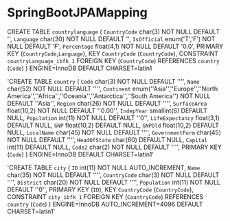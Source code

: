 # SpringBootJPAMapping
CREATE TABLE `countrylanguage` (
  `CountryCode` char(3) NOT NULL DEFAULT '',
  `Language` char(30) NOT NULL DEFAULT '',
  `IsOfficial` enum('T','F') NOT NULL DEFAULT 'F',
  `Percentage` float(4,1) NOT NULL DEFAULT '0.0',
  PRIMARY KEY (`CountryCode`,`Language`),
  KEY `CountryCode` (`CountryCode`),
  CONSTRAINT `countryLanguage_ibfk_1` FOREIGN KEY (`CountryCode`) REFERENCES `country` (`Code`)
) ENGINE=InnoDB DEFAULT CHARSET=latin1



'CREATE TABLE `country` (
  `Code` char(3) NOT NULL DEFAULT '''',
  `Name` char(52) NOT NULL DEFAULT '''',
  `Continent` enum(''Asia'',''Europe'',''North America'',''Africa'',''Oceania'',''Antarctica'',''South America'') NOT NULL DEFAULT ''Asia'',
  `Region` char(26) NOT NULL DEFAULT '''',
  `SurfaceArea` float(10,2) NOT NULL DEFAULT ''0.00'',
  `IndepYear` smallint(6) DEFAULT NULL,
  `Population` int(11) NOT NULL DEFAULT ''0'',
  `LifeExpectancy` float(3,1) DEFAULT NULL,
  `GNP` float(10,2) DEFAULT NULL,
  `GNPOld` float(10,2) DEFAULT NULL,
  `LocalName` char(45) NOT NULL DEFAULT '''',
  `GovernmentForm` char(45) NOT NULL DEFAULT '''',
  `HeadOfState` char(60) DEFAULT NULL,
  `Capital` int(11) DEFAULT NULL,
  `Code2` char(2) NOT NULL DEFAULT '''',
  PRIMARY KEY (`Code`)
) ENGINE=InnoDB DEFAULT CHARSET=latin1'


'CREATE TABLE `city` (
  `ID` int(11) NOT NULL AUTO_INCREMENT,
  `Name` char(35) NOT NULL DEFAULT '''',
  `CountryCode` char(3) NOT NULL DEFAULT '''',
  `District` char(20) NOT NULL DEFAULT '''',
  `Population` int(11) NOT NULL DEFAULT ''0'',
  PRIMARY KEY (`ID`),
  KEY `CountryCode` (`CountryCode`),
  CONSTRAINT `city_ibfk_1` FOREIGN KEY (`CountryCode`) REFERENCES `country` (`Code`)
) ENGINE=InnoDB AUTO_INCREMENT=4096 DEFAULT CHARSET=latin1'
